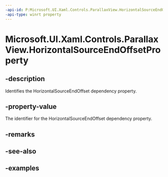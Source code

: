 ```yaml
---
-api-id: P:Microsoft.UI.Xaml.Controls.ParallaxView.HorizontalSourceEndOffsetProperty
-api-type: winrt property
---
```


<!-- Property syntax.
public DependencyProperty HorizontalSourceEndOffsetProperty { get; }
-->

# Microsoft.UI.Xaml.Controls.ParallaxView.HorizontalSourceEndOffsetProperty

## -description

Identifies the HorizontalSourceEndOffset dependency property.

## -property-value

The identifier for the HorizontalSourceEndOffset dependency property.

## -remarks

## -see-also

## -examples

